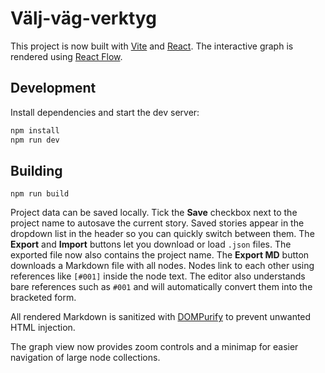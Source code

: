 # Välj-väg-verktyg

This project is now built with [Vite](https://vitejs.dev/) and [React](https://react.dev). The interactive graph is rendered using [React Flow](https://reactflow.dev/).

## Development

Install dependencies and start the dev server:

```bash
npm install
npm run dev
```

## Building

```
npm run build
```

Project data can be saved locally. Tick the **Save** checkbox next to the project name to autosave the current story. Saved stories appear in the dropdown list in the header so you can quickly switch between them. The **Export** and **Import** buttons let you download or load `.json` files. The exported file now also contains the project name. The **Export MD** button downloads a Markdown file with all nodes. Nodes link to each other using references like `[#001]` inside the node text. The editor also understands bare references such as `#001` and will automatically convert them into the bracketed form.

All rendered Markdown is sanitized with [DOMPurify](https://github.com/cure53/DOMPurify) to prevent unwanted HTML injection.

The graph view now provides zoom controls and a minimap for easier navigation of large node collections.
